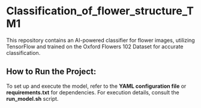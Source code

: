 # Classification_of_flower_structure_TM1

This repository contains an AI-powered classifier for flower images, utilizing TensorFlow and trained on the Oxford Flowers 102 Dataset for accurate classification.

## How to Run the Project:
To set up and execute the model, refer to the **YAML configuration file** or **requirements.txt** for dependencies.
For execution details, consult the **run_model.sh** script.
